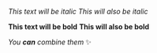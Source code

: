 *This text will be italic*
_This will also be italic_

**This text will be bold**
__This will also be bold__

_You **can** combine them_ ✨
